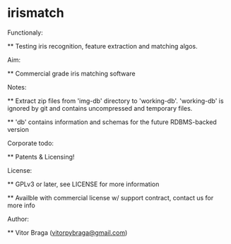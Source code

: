 irismatch
=========

Functionaly:

** Testing iris recognition, feature extraction and matching algos. 

Aim: 

** Commercial grade iris matching software

Notes:

** Extract zip files from 'img-db' directory to 'working-db'. 'working-db' is ignored by git and contains uncompressed and temporary files.

** 'db' contains information and schemas for the future RDBMS-backed version

Corporate todo:

** Patents & Licensing!

License:

** GPLv3 or later, see LICENSE for more information

** Availble with commercial license w/ support contract, contact us for more info

Author:

** Vitor Braga (vitorpybraga@gmail.com)
